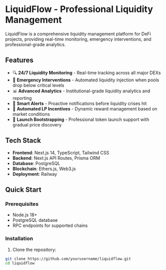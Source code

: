 # LiquidFlow - Professional Liquidity Management

LiquidFlow is a comprehensive liquidity management platform for DeFi projects, providing real-time monitoring, emergency interventions, and professional-grade analytics.

## Features

- 🔍 **24/7 Liquidity Monitoring** - Real-time tracking across all major DEXs
- 🚨 **Emergency Interventions** - Automated liquidity injection when pools drop below critical levels
- 📊 **Advanced Analytics** - Institutional-grade liquidity analytics and reporting
- 🎯 **Smart Alerts** - Proactive notifications before liquidity crises hit
- 🤖 **Automated LP Incentives** - Dynamic reward management based on market conditions
- 🚀 **Launch Bootstrapping** - Professional token launch support with gradual price discovery

## Tech Stack

- **Frontend**: Next.js 14, TypeScript, Tailwind CSS
- **Backend**: Next.js API Routes, Prisma ORM
- **Database**: PostgreSQL
- **Blockchain**: Ethers.js, Web3.js
- **Deployment**: Railway

## Quick Start

### Prerequisites

- Node.js 18+
- PostgreSQL database
- RPC endpoints for supported chains

### Installation

1. Clone the repository:
```bash
git clone https://github.com/yourusername/liquidflow.git
cd liquidflow

